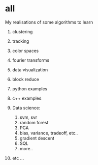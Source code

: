 # all

My realisations of some algorithms to learn

1) clustering
2) tracking
3) color spaces
4) fourier transforms
5) data visualization
6) block reduce
7) python examples
8) c++ examples
9) Data science:

	1. svm, svr
	2. random forest
	3. PCA
	4. bias, variance, tradeoff, etc..
	5. gradient descent
	6. SQL
	7. more..

10) etc ...
